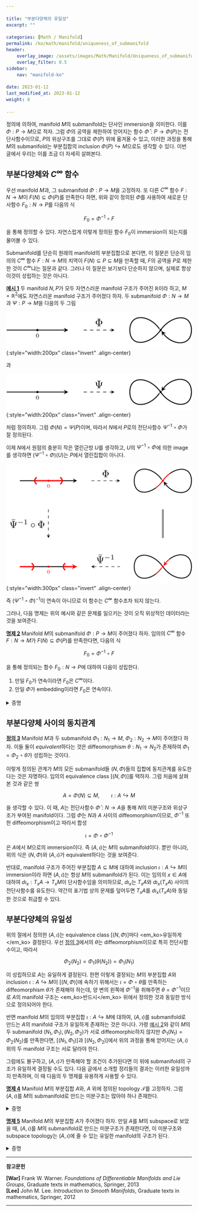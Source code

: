 ```yaml
---

title: "부분다양체의 유일성"
excerpt: ""

categories: [Math / Manifold]
permalink: /ko/math/manifold/uniqueness_of_submanifold
header:
    overlay_image: /assets/images/Math/Manifold/Uniqueness_of_submanifold.png
    overlay_filter: 0.5
sidebar: 
    nav: "manifold-ko"

date: 2023-01-12
last_modified_at: 2023-01-12
weight: 8

---
```


정의에 의하여, manifold $M$의 submanifold는 단사인 immersion을 의미한다. 이를 $\Phi:P\rightarrow M$으로 적자. 그럼 $\Phi$의 공역을 제한하여 얻어지는 함수 $\bar{\Phi}:P\rightarrow \Phi(P)$는 전단사함수이므로, $P$의 위상구조를 그대로 $\Phi(P)$ 위에 옮겨올 수 있고, 이러한 과정을 통해 $M$의 submanifold는 부분집합의 inclusion $\Phi(P)\hookrightarrow M$으로도 생각할 수 있다. 이번 글에서 우리는 이를 조금 더 자세히 살펴본다.

## 부분다양체와 $C^\infty$ 함수

우선 manifold $M$과, 그 submanifold $\Phi:P\rightarrow M$을 고정하자. 또 다른 $C^\infty$ 함수 $F:N\rightarrow M$이 $F(N)\subseteq\Phi(P)$를 만족한다 하면, 위와 같이 정의된 $\bar{\Phi}$를 사용하여 새로운 단사함수 $F_0:N\rightarrow P$를 다음의 식

$$F_0=\bar{\Phi}^{-1}\circ F$$

을 통해 정의할 수 있다. 자연스럽게 이렇게 정의된 함수 $F_0$이 immersion이 되는지를 물어볼 수 있다.

Submanifold를 단순히 원래의 manifold의 부분집합으로 본다면, 이 질문은 단순히 임의의 $C^\infty$ 함수 $F:N\rightarrow M$의 치역이 $F(N)\subseteq P\subseteq M$을 만족할 때, $F$의 공역을 $P$로 제한한 것이 $C^\infty$냐는 질문과 같다. 그러나 이 질문은 보기보다 단순하지 않으며, 실제로 항상 이것이 성립하는 것은 아니다.

<div class="example" markdown="1">

<ins id="ex1">**예시 1**</ins> 두 manifold $N,P$가 모두 자연스러운 manifold 구조가 주어진 $\mathbb{R}$이라 하고, $M=\mathbb{R}^2$에도 자연스러운 manifold 구조가 주어졌다 하자. 두 submanifold $\Phi:N\rightarrow M$과 $\Psi:P\rightarrow M$을 다음의 두 그림

![counterexample_1](/assets/images/Math/Manifold/Uniqueness_of_submanifold-1.png){:style="width:200px" class="invert" .align-center}

과

![counterexample_2](/assets/images/Math/Manifold/Uniqueness_of_submanifold-2.png){:style="width:200px" class="invert" .align-center}

처럼 정의하자. 그럼 $\Phi(N)=\Psi(P)$이며, 따라서 $N$에서 $P$로의 전단사함수 $\bar{\Psi}^{-1}\circ\Phi$가 잘 정의된다.

이제 $N$에서 원점의 충분히 작은 열린근방 $U$를 생각하고, $U$의 $\bar{\Psi}^{-1}\circ\Phi$에 의한 image를 생각하면 $(\bar{\Psi}^{-1}\circ\Phi)(U)$는 $P$에서 열린집합이 아니다. 

![counterexample_3](/assets/images/Math/Manifold/Uniqueness_of_submanifold-3.png){:style="width:300px" class="invert" .align-center}

즉 $(\bar{\Psi}^{-1}\circ\Phi)^{-1}$이 연속이 아니므로 이 함수는 $C^\infty$ 함수조차 되지 않는다.

</div>

그러나, 다음 명제는 위의 예시와 같은 문제를 일으키는 것이 오직 위상적인 데이터라는 것을 보여준다.

<div class="proposition" markdown="1">

<ins id="prop2">**명제 2**</ins> Manifold $M$의 submanifold $\Phi:P\rightarrow M$이 주어졌다 하자. 임의의 $C^\infty$ 함수 $F:N\rightarrow M$가 $F(N)\subseteq\Phi(P)$를 만족한다면, 다음의 식

$$F_0=\bar{\Phi}^{-1}\circ F$$

을 통해 정의되는 함수 $F_0:N\rightarrow P$에 대하여 다음이 성립한다.

1. 만일 $F_0$가 연속이라면 $F_0$은 $C^\infty$이다.
2. 만일 $\Phi$가 embedding이라면 $F_0$은 연속이다.

</div>
<details class="proof" markdown="1">
<summary>증명</summary>

둘째 주장은 정의이므로 첫 번째 주장만 보이면 충분하다. 

$F_0$가 연속이라 가정하고, $F_0$이 $C^\infty$이기도 하다는 것을 보이자. 즉 임의의 $x\in N$에 대하여, $x$를 중심으로 하는 coordinate system $(U,\varphi)$가 존재하여 $F_0$을 $U$로 제한한 것이 $C^\infty$임을 보여야 한다. 그런데 $F_0$가 연속인 전단사함수임을 가정하였으므로, 이를 보이기 위해서는 임의의 $y\in P$를 포함하는 coordinate system $(V,\psi)$가 존재하여, $\psi\circ F_0$을 <em_ko>열린집합</em_ko> $F_0^{-1}(V)$로 제한한 것이 $C^\infty$임을 보이면 충분하다. 

이제 $y\in P$가 임의로 주어졌다 하고, $\Phi(y)$를 포함하는 $M$의 coordinate system $(W,z^1,\ldots, z^m)$를 택하자. 그럼 [§부분다양체와 역함수 정리, ⁋따름정리 10](/ko/math/manifold/submanifolds#cor10)으로부터 집합 $\\{z^k\circ\Phi\mid 1\leq k\leq m\\}$의 부분집합을 적당한 열린근방 $V$로 제한한 것이 점 $y\in P$의 coordinate system을 이룬다는 것을 안다. 

이제 이들을 $\\{z^1\circ\Phi,\ldots,z^p\circ\Phi\\}$라 하자. 일반성을 잃지 않고, $\gamma=(z^1,\ldots, z^m)$이 $\mathbb{R}^m$으로의 전사함수라 하면, 위의 주장은 projection $\pi:\mathbb{R}^m\rightarrow\mathbb{R}^p$를 통해 $(V,\pi\circ\gamma\circ\Phi)$가 $y$의 coordinate system이 된다는 것과 동일한 말이다. 이제

$$(\pi\circ\gamma\circ\Phi)\circ F_0|_{F_0^{-1}(V)}=\pi\circ\gamma\circ F|_{F_0^{-1}(V)}$$

이고, 우변의 식은 $C^\infty$ 함수들의 합성이므로 $C^\infty$이다.

</details>

## 부분다양체 사이의 동치관계

<div class="definition" markdown="1">

<ins id="def3">**정의 3**</ins> Manifold $M$과 두 submanifold $\Phi_1:N_1\rightarrow M$, $\Phi_2:N_2\rightarrow M$이 주어졌다 하자. 이들 둘이 *equivalent*하다는 것은 diffeomorphism $\theta:N_1\rightarrow N_2$가 존재하여 $\Phi_1=\Phi_2\circ\theta$가 성립하는 것이다.

</div>

이렇게 정의된 관계가 $M$의 모든 submanifold들 $(N,\Phi)$들의 집합에 동치관계를 유도한다는 것은 자명하다. 임의의 equivalence class $[(N,\Phi)]$를 택하자. 그럼 처음에 살펴본 것과 같은 쌍 

$$A=\Phi(N)\subseteq M, \qquad \iota:A\hookrightarrow M$$

을 생각할 수 있다. 이 때, $A$는 전단사함수 $\bar{\Phi}:N\rightarrow A$을 통해 $N$의 미분구조와 위상구조가 부여된 manifold이다. 그럼 $\bar{\Phi}$는 $N$과 $A$ 사이의 diffeomorphism이므로, $\bar{\Phi}^{-1}$ 또한 diffeomorphism이고 따라서 합성

$$\iota=\Phi\circ\bar{\Phi}^{-1}$$

은 $A$에서 $M$으로의 immersion이다. 즉 $(A,\iota)$는 $M$의 submanifold이다. 뿐만 아니라, 위의 식은 $(N,\Phi)$와 $(A,\iota)$가 equivalent하다는 것을 보여준다. 

반대로, manifold 구조가 주어진 부분집합 $A\subseteq M$에 대하여 inclusion $\iota:A\hookrightarrow M$이 immersion이라 하면 $(A,\iota)$는 항상 $M$의 submanifold가 된다. 이는 임의의 $x\in A$에 대하여 $d\iota_x:T_xA\rightarrow T_xM$이 단사함수임을 의미하므로, $d\iota_x$는 $T_xA$와 $d\iota_x(T_xA)$ 사이의 전단사함수를 유도한다. 약간의 표기법 상의 문제를 덮어두면 $T_xA$를 $d\iota_x(T_xA)$와 동일한 것으로 취급할 수 있다. 

## 부분다양체의 유일성

위의 절에서 정의한 $(A,\iota)$는 equivalence class $[(N,\Phi)]$마다 <em_ko>유일하게</em_ko> 결정된다. 우선 [정의 3](#def3)에서의 $\theta$는 diffeomorphism이므로 특히 전단사함수이고, 따라서 

$$\Phi_2(N_2)=\Phi_1(\theta(N_2))=\Phi_1(N_1)$$

이 성립하므로 $A$는 유일하게 결정된다. 한편 이렇게 결정되는 $M$의 부분집합 $A$와 inclusion $\iota:A\hookrightarrow M$이 $[(N,\Phi)]$에 속하기 위해서는 $\iota=\Phi\circ\theta$를 만족하는 diffeomorphism $\theta$가 존재해야 하는데, 양 변의 왼쪽에 $\bar{\Phi}^{-1}$을 취해주면 $\theta=\bar{\Phi}^{-1}$이므로 $A$의 manifold 구조는 <em_ko>반드시</em_ko> 위에서 정의한 것과 동일한 방식으로 정의되어야 한다.

반면 manifold $M$의 임의의 부분집합 $\iota:A\hookrightarrow M$에 대하여, $(A,\iota)$를 submanifold로 만드는 $A$의 manifold 구조가 유일하게 존재하는 것은 아니다. 가령 [예시 2](#ex2)와 같이 $M$의 두 submanifold $(N_1,\Phi_1),(N_2,\Phi_2)$가 서로 diffeomorphic하지 않지만 $\Phi_1(N_1)=\Phi_2(N_2)$를 만족한다면, $[(N_1,\Phi_1)]$과 $[(N_2,\Phi_2)]$에서 위의 과정을 통해 얻어지는 $(A,\iota)$ 위의 두 manifold 구조는 서로 달라야 한다. 

그럼에도 불구하고, $(A,\iota)$가 만족해야 할 조건이 추가된다면 이 위에 submanifold의 구조가 유일하게 결정될 수도 있다. 다음 글에서 소개할 정리들의 결과는 이러한 유일성까지 만족하며, 이 때 다음의 두 명제를 유용하게 사용할 수 있다.

<div class="proposition" markdown="1">

<ins id="prop4">**명제 4**</ins> Manifold $M$의 부분집합 $A$와, $A$ 위에 정의된 topology $\mathcal{T}$를 고정하자. 그럼 $(A,\iota)$를 $M$의 submanifold로 만드는 미분구조는 많아야 하나 존재한다.

</div>
<details class="proof" markdown="1">
<summary>증명</summary>

[명제 2](#prop2)의 첫째 주장에 의해 자명하다. 

</details>

<div class="proposition" markdown="1">

<ins id="prop5">**명제 5**</ins> Manifold $M$의 부분집합 $A$가 주어졌다 하자. 만일 $A$를 $M$의 subspace로 보았을 때, $(A,\iota)$를 $M$의 submanifold로 만드는 미분구조가 존재한다면, 이 미분구조와 subspace topology는 $(A,\iota)$에 줄 수 있는 유일한 manifold의 구조가 된다. 

</div>
<details class="proof" markdown="1">
<summary>증명</summary>

우선 앞선 [명제 4](#prop4)를 subspace topology $\mathcal{T}$에 적용하면, $(A,\mathcal{T},\iota)$를 $M$의 submanifold로 만드는 미분구조는 유일하다. 이를 $\mathcal{A}$라 하자. 이제 $(A,\iota)$를 $M$의 submanifold로 만드는 위상 $\mathcal{T}'$와 미분구조 $\mathcal{A}'$가 주어졌다 하고, 다음 diagram을 생각하자.

![uniqueness](/assets/images/Math/Manifold/Uniqueness_of_submanifold-4.png){:style="width:12.6em" class="invert" .align-center}

여기서 $\iota$와 $\iota'$는 모두 $A\hookrightarrow M$이지만, 구별을 위해 다른 이름으로 표기하였다. 정의에 의해 $(A,\mathcal{T},\mathcal{A})$가 $M$의 embedded submanifold이므로, 수직방향의 $\iota$는 embedding이고 따라서 [명제 2](#prop2)에 의하여 $\operatorname{id}$는 $C^\infty$이다. 또, 연쇄법칙에 의하여

$$d\iota'=d\iota\circ d(\id)$$

이 성립하고, $d\iota'$는 모든 점에서 단사이므로 $d(\id)$ 또한 모든 점에서 단사이다. 따라서 $d(\id)$가 모든 점에서 전사임을 보이면 충분하다.

결론에 반하여 $d(\id)$가 전사가 아닌 점 $a$가 존재한다 가정하자. 그럼 이 점에서의 tangent space의 차원을 생각하면

$$\dim(A,\mathcal{T}',\mathcal{A}')<\dim(A,\mathcal{T},\mathcal{A})$$

이 성립한다. $(A,\mathcal{T},\mathcal{A})$의 차원을 $d$, $(A,\mathcal{T}',\mathcal{A}')$의 차원을 $d'$라 하자. 

$(U,\varphi)$가 $(A,\mathcal{T},\mathcal{A})$의 coordinate system이라 하자. 일반성을 잃지 않고 $\varphi$의 image가 $\mathbb{R}^d$라 가정할 수 있으며, 이 때 $\id$는 전사함수이므로 합성 $\varphi\circ\id$의 image 또한 $\mathbb{R}^d$이다.

한편, $(A,\mathcal{T}',\mathcal{A}')$는 manifold이므로 이를 $\mathbb{R}^{d'}$와 homeomorphic한 *countable*한 coordinate system들 $(V,\sigma)$들로 덮을 수 있다. 그런데 $\varphi\circ\id\circ\sigma^{-1}$은 $C^\infty$이고, 이들은 $C^1$ 함수로서 모두 measure zero set $\mathbb{R}^{d'}$들을 measure zero set들로 보내므로 이들의 image가 $\mathbb{R}^d$가 되는 것은 모순이다. 

</details>

---

**참고문헌**

**[War]** Frank W. Warner. *Foundations of Differentiable Manifolds and Lie Groups*, Graduate texts in mathematics, Springer, 2013  
**[Lee]** John M. Lee. *Introduction to Smooth Manifolds*, Graduate texts in mathematics, Springer, 2012  

---